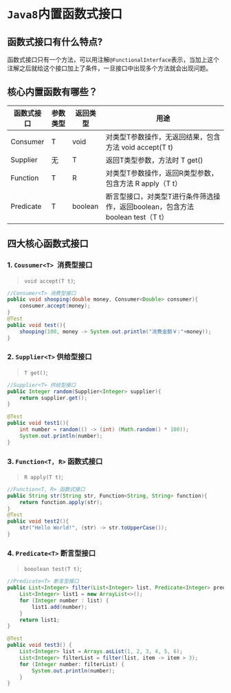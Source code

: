 # ``Java8``内置函数式接口


## 函数式接口有什么特点?
函数式接口只有一个方法，可以用注解``@FunctionalInterface``表示，当加上这个注解之后就给这个接口加上了条件，一旦接口中出现多个方法就会出现问题。

## 核心内置函数有哪些？
函数式接口 |	参数类型 |	返回类型 |	用途
----|---|---|---
Consumer  |	T |	void |	对类型T参数操作，无返回结果，包含方法 void accept(T t)
Supplier |	无 |	T |	返回T类型参数，方法时 T get()
Function |	T |	R |	对类型T参数操作，返回R类型参数，包含方法 R apply（T t）
Predicate |	T |	boolean |	断言型接口，对类型T进行条件筛选操作，返回boolean，包含方法 boolean test（T t）


## 四大核心函数式接口

### 1. ``Cousumer<T> ``消费型接口

> ``void accept(T t)``;

```java
//Consumer<T> 消费型接口
public void shooping(double money, Consumer<Double> consumer){
    consumer.accept(money);
}
@Test
public void test(){
    shooping(100, money -> System.out.println("消费金额￥:"+money));
}
```

### 2. ``Supplier<T>`` 供给型接口

> ``T get()``;
```java
//Supplier<T> 供给型接口
public Integer random(Supplier<Integer> supplier){
    return supplier.get();
}

@Test
public void test1(){
    int number = random(() -> (int) (Math.random() * 100));
    System.out.println(number);
}
```

### 3. ``Function<T, R>`` 函数式接口

> ``R apply(T t)``;

```java
//Function<T, R> 函数式接口
public String str(String str, Function<String, String> function){
    return function.apply(str);
}
@Test
public void test2(){
    str("Hello World!", (str) -> str.toUpperCase());
}
```

### 4. ``Predicate<T>`` 断言型接口

> ``booolean test(T t)``;

```java
//Predicate<T> 断言型接口
public List<Integer> filter(List<Integer> list, Predicate<Integer> predicate) {
    List<Integer> list1 = new ArrayList<>();
    for (Integer number : list) {
        list1.add(number);
    }
    return list1;
}

@Test
public void test3() {
    List<Integer> list = Arrays.asList(1, 2, 3, 4, 5, 6);
    List<Integer> filterList = filter(list, item -> item > 3);
    for (Integer number: filterList) {
        System.out.println(number);
    }
}
```








